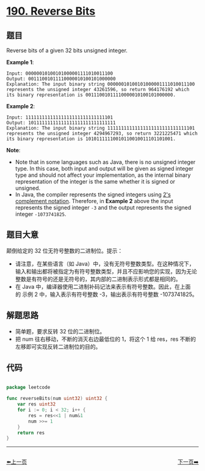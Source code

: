 # [190. Reverse Bits](https://leetcode.com/problems/reverse-bits/)


## 题目

Reverse bits of a given 32 bits unsigned integer.

**Example 1**:

    Input: 00000010100101000001111010011100
    Output: 00111001011110000010100101000000
    Explanation: The input binary string 00000010100101000001111010011100 represents the unsigned integer 43261596, so return 964176192 which its binary representation is 00111001011110000010100101000000.

**Example 2**:

    Input: 11111111111111111111111111111101
    Output: 10111111111111111111111111111111
    Explanation: The input binary string 11111111111111111111111111111101 represents the unsigned integer 4294967293, so return 3221225471 which its binary representation is 10101111110010110010011101101001.

**Note**:

- Note that in some languages such as Java, there is no unsigned integer type. In this case, both input and output will be given as signed integer type and should not affect your implementation, as the internal binary representation of the integer is the same whether it is signed or unsigned.
- In Java, the compiler represents the signed integers using [2's complement notation](https://en.wikipedia.org/wiki/Two%27s_complement). Therefore, in **Example 2** above the input represents the signed integer `-3` and the output represents the signed integer `-1073741825`.

## 题目大意

颠倒给定的 32 位无符号整数的二进制位。提示：

- 请注意，在某些语言（如 Java）中，没有无符号整数类型。在这种情况下，输入和输出都将被指定为有符号整数类型，并且不应影响您的实现，因为无论整数是有符号的还是无符号的，其内部的二进制表示形式都是相同的。
- 在 Java 中，编译器使用二进制补码记法来表示有符号整数。因此，在上面的 示例 2 中，输入表示有符号整数 -3，输出表示有符号整数 -1073741825。

## 解题思路

- 简单题，要求反转 32 位的二进制位。
- 把 num 往右移动，不断的消灭右边最低位的 1，将这个 1 给 res，res 不断的左移即可实现反转二进制位的目的。


## 代码

```go

package leetcode

func reverseBits(num uint32) uint32 {
	var res uint32
	for i := 0; i < 32; i++ {
		res = res<<1 | num&1
		num >>= 1
	}
	return res
}

```


----------------------------------------------
<div style="display: flex;justify-content: space-between;align-items: center;">
<p><a href="https://books.halfrost.com/leetcode/ChapterFour/0189.Rotate-Array/">⬅️上一页</a></p>
<p><a href="https://books.halfrost.com/leetcode/ChapterFour/0191.Number-of-1-Bits/">下一页➡️</a></p>
</div>
